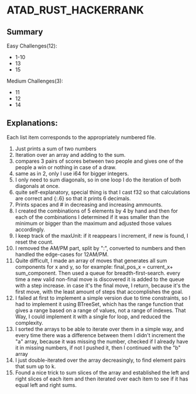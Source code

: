 # ATAD_RUST_HACKERRANK

## Summary
Easy Challenges(12):
- 1-10
- 13
- 15 

Medium Challenges(3):
- 11
- 12
- 14


## Explanations:
Each list item corresponds to the appropriately numbered file.
1. Just prints a sum of two numbers
2. Iteration over an array and adding to the sum.
3. compares 3 pairs of scores between two people and gives one of the people a win or nothing in case of a draw.
4. same as in 2, only I use i64 for bigger integers.
5. I only need to sum diagonals, so in one loop I do the iteration of both diagonals at once.
6. quite self-explanatory, special thing is that I cast f32 so that calculations are correct and {:.6} so that it prints 6 decimals.
7. Prints spaces and # in decreasing and increasing ammounts.
8. I created the combinations of 5 elements by 4 by hand and then for each of the combinations I determined if it was smaller than the minimum or bigger than the maximum and adjusted those values accordingly.
9. I keep track of the maxUnit: if it reappears I increment, if new is found, I reset the count.
10. I removed the AM/PM part, split by ":", converted to numbers and then handled the edge-cases for 12AM/PM.
11. Quite difficult, I made an array of moves that generates all sum components for x and y, so for example: final_pos_x = current_x+ sum_component. Then used a queue for breadth-first-search. every time a new valid non-final move is discovered it is added to the queue with a step increase. in case it's the final move, I return, because it's the first move, with the least amount of steps that accomplishes the goal.
12. I failed at first to implement a simple version due to time constraints, so I had to implement it using BTreeSet, which has the range function that gives a range based on a range of values, not a range of indexes. That Way, I could implement it with a single for loop, and reduced the complexity.
13. I sorted the arrays to be able to iterate over them in a simple way, and every time there was a difference between them I didn't increment the "a" array, because it was missing the number, checked if I already have it in missing numbers, if not I pushed it, then I continued with the "b" array
14. I just double-iterated over the array decreasingly, to find element pairs that sum up to k.
15. Found a nice trick to sum slices of the array and established the left and right slices of each item and then iterated over each item to see if it has equal left and right sums.